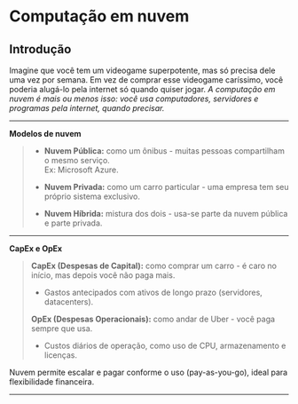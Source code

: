 # **Computação em nuvem**

## **Introdução**

Imagine que você tem um videogame superpotente, mas só precisa dele uma vez por semana. Em vez de comprar esse videogame caríssimo, você poderia alugá-lo pela internet só quando quiser jogar. 
*A computação em nuvem é mais ou menos isso: você usa computadores, servidores e programas pela internet, quando precisar.*

---

**Modelos de nuvem**

> - **Nuvem Pública:** como um ônibus - muitas pessoas compartilham o mesmo serviço.  
> Ex: Microsoft Azure.
>
> - **Nuvem Privada:** como um carro particular - uma empresa tem seu próprio sistema exclusivo.
> - **Nuvem Híbrida:** mistura dos dois - usa-se parte da nuvem pública e parte privada.

---

**CapEx e OpEx**

> **CapEx (Despesas de Capital):** como comprar um carro - é caro no início, mas depois você não paga mais.
>
> - Gastos antecipados com ativos de longo prazo (servidores, datacenters).
>
> **OpEx (Despesas Operacionais):** como andar de Uber - você paga sempre que usa.
>
> - Custos diários de operação, como uso de CPU, armazenamento e licenças.

Nuvem permite escalar e pagar conforme o uso (pay-as-you-go), ideal para flexibilidade financeira.

---
